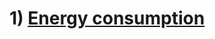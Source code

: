 # 1) [Energy consumption](https://github.com/3mralaa159/DataAnalysisPython/tree/main/Energy%20Consumption%20Forecasting)
